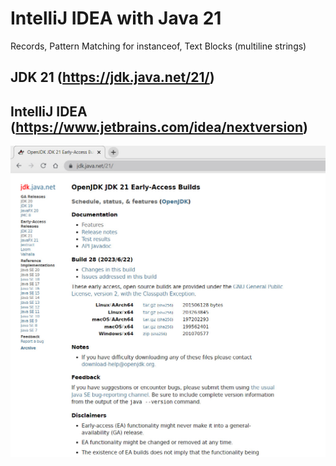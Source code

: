 # IntelliJ IDEA with Java 21 
Records, Pattern Matching for instanceof, Text Blocks (multiline strings)

JDK 21 (https://jdk.java.net/21/)
------------------------------------------------------------------------------

IntelliJ IDEA (https://www.jetbrains.com/idea/nextversion) 
------------------------------------------------------------------------------

![IntelliJ IDEA + JDK 21](src/main/resources/images/jdk21.jpg)
